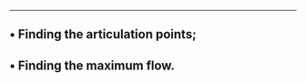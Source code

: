 -------------------------------------------------------------
• Finding the articulation points;
----------------------------------------------------------
• Finding the maximum flow.
------------------------------------------------------------

